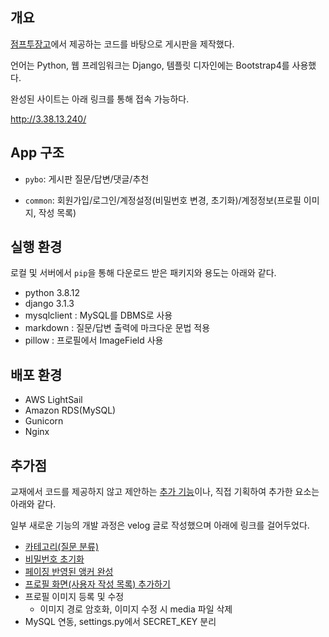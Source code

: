 ## 개요

[점프투장고](https://wikidocs.net/book/4223)에서 제공하는 코드를 바탕으로 게시판을 제작했다.

언어는 Python, 웹 프레임워크는 Django, 템플릿 디자인에는 Bootstrap4를 사용했다.

완성된 사이트는 아래 링크를 통해 접속 가능하다.

http://3.38.13.240/



## App 구조

- `pybo`: 게시판 질문/답변/댓글/추천
  
- `common`: 회원가입/로그인/계정설정(비밀번호 변경, 초기화)/계정정보(프로필 이미지, 작성 목록)
  
  

## 실행 환경

로컬 및 서버에서 `pip`을 통해 다운로드 받은 패키지와 용도는 아래와 같다.

- python 3.8.12
- django 3.1.3
- mysqlclient : MySQL를 DBMS로 사용
- markdown : 질문/답변 출력에 마크다운 문법 적용
- pillow : 프로필에서 ImageField 사용



## 배포 환경

* AWS LightSail
* Amazon RDS(MySQL)
* Gunicorn
* Nginx



## 추가점

교재에서 코드를 제공하지 않고 제안하는 [추가 기능](https://wikidocs.net/75418)이나, 직접 기획하여 추가한 요소는 아래와 같다.

일부 새로운 기능의 개발 과정은 velog 글로 작성했으며 아래에 링크를 걸어두었다.

* [카테고리(질문 분류)](https://velog.io/@azzurri21/Django-%EC%A0%90%ED%94%84%ED%88%AC%EC%9E%A5%EA%B3%A0-%EC%B9%B4%ED%85%8C%EA%B3%A0%EB%A6%AC-%EA%B8%B0%EB%8A%A5-%EC%B6%94%EA%B0%80)
* [비밀번호 초기화](https://velog.io/@azzurri21/Django-%EC%A0%90%ED%94%84%ED%88%AC%EC%9E%A5%EA%B3%A0-%EB%B9%84%EB%B0%80%EB%B2%88%ED%98%B8-%EC%B4%88%EA%B8%B0%ED%99%94)
* [페이징 반영된 앵커 완성](https://velog.io/@azzurri21/Django-점프투장고-페이징-반영된-앵커-완성하기)
* [프로필 화면(사용자 작성 목록) 추가하기](https://velog.io/@azzurri21/Django-점프투장고-프로필-화면-추가하기)
* 프로필 이미지 등록 및 수정
  * 이미지 경로 암호화, 이미지 수정 시 media 파일 삭제
* MySQL 연동, settings.py에서 SECRET_KEY 분리

